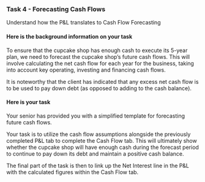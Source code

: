 <h3>Task 4 - Forecasting Cash Flows</h3>
Understand how the P&L translates to Cash Flow Forecasting

<h4>Here is the background information on your task</h4>
To ensure that the cupcake shop has enough cash to execute its 5-year plan, we need to forecast the cupcake shop’s future cash flows. This will involve calculating 
the net cash flow for each year for the business, taking into account key operating, investing and financing cash flows. 

It is noteworthy that the client has indicated that any excess net cash flow is to be used to pay down debt (as opposed to adding to the cash balance).

<h4>Here is your task</h4>
Your senior has provided you with a simplified template for forecasting future cash flows. 

Your task is to utilize the cash flow assumptions alongside the previously completed P&L tab to complete the Cash Flow tab. This will ultimately show whether the 
cupcake shop will have enough cash during the forecast period to continue to pay down its debt and maintain a positive cash balance. 

The final part of the task is then to link up the Net Interest line in the P&L with the calculated figures within the Cash Flow tab.
